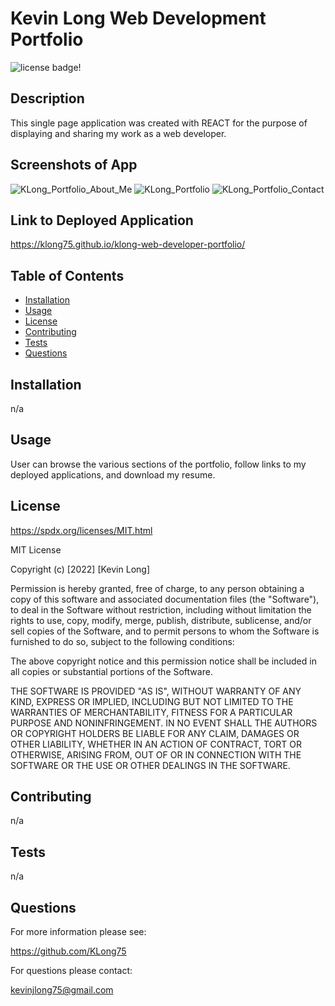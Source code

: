 # Kevin Long Web Development Portfolio

![license badge!](https://img.shields.io/badge/license-MIT-blue)

## Description
This single page application was created with REACT for the purpose of displaying and sharing my work as a web developer.

## Screenshots of App
![KLong_Portfolio_About_Me](https://user-images.githubusercontent.com/98487770/177222235-3518b400-aee6-40bd-9ce9-2bb8fcc878b1.png)
![KLong_Portfolio](https://user-images.githubusercontent.com/98487770/177222243-fb5acafc-aa1f-42ca-a9d7-b14f4568adff.png)
![KLong_Portfolio_Contact](https://user-images.githubusercontent.com/98487770/177222247-6e91c5db-521a-4b90-bc6c-8138072d077e.png)

## Link to Deployed Application
https://klong75.github.io/klong-web-developer-portfolio/

## Table of Contents
- [Installation](#installation)
- [Usage](#usage)
- [License](#license)
- [Contributing](#contributing)
- [Tests](#tests)
- [Questions](#questions)
    
## Installation
n/a

## Usage
User can browse the various sections of the portfolio, follow links to my deployed applications, and download my resume.

## License
https://spdx.org/licenses/MIT.html

MIT License

Copyright (c) [2022] [Kevin Long]
    
Permission is hereby granted, free of charge, to any person obtaining a copy
of this software and associated documentation files (the "Software"), to deal
in the Software without restriction, including without limitation the rights
to use, copy, modify, merge, publish, distribute, sublicense, and/or sell
copies of the Software, and to permit persons to whom the Software is
furnished to do so, subject to the following conditions:
    
The above copyright notice and this permission notice shall be included in all
copies or substantial portions of the Software.
    
THE SOFTWARE IS PROVIDED "AS IS", WITHOUT WARRANTY OF ANY KIND, EXPRESS OR
IMPLIED, INCLUDING BUT NOT LIMITED TO THE WARRANTIES OF MERCHANTABILITY,
FITNESS FOR A PARTICULAR PURPOSE AND NONINFRINGEMENT. IN NO EVENT SHALL THE
AUTHORS OR COPYRIGHT HOLDERS BE LIABLE FOR ANY CLAIM, DAMAGES OR OTHER
LIABILITY, WHETHER IN AN ACTION OF CONTRACT, TORT OR OTHERWISE, ARISING FROM,
OUT OF OR IN CONNECTION WITH THE SOFTWARE OR THE USE OR OTHER DEALINGS IN THE
SOFTWARE.

## Contributing
n/a

## Tests
n/a

## Questions

For more information please see:

https://github.com/KLong75

For questions please contact:

[kevinjlong75@gmail.com](mailto:kevinjlong75@gmail.com)
